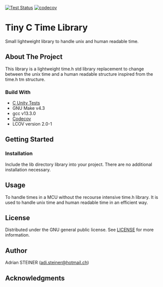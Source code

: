 [![Test Status](https://github.com/steinerAdi/tinytime/actions/workflows/ci.yml/badge.svg)](https://github.com/steinerAdi/tinytime/actions/workflows/ci.yml) [![codecov](https://codecov.io/gh/steinerAdi/tinytime/branch/main/graph/badge.svg?token=YQAM1Q6SXE)](https://codecov.io/gh/steinerAdi/tinytime)

# Tiny C Time Library

Small lightweight library to handle unix and human readable time.

## About The Project
This library is a lightweight time.h std library replacement to change between the unix time and a human readable structure inspired from the time.h tm structure.

### Build With
- [C Unity Tests](https://github.com/ThrowTheSwitch/Unity)
- GNU Make v4.3
- gcc v13.3.0
- [Codecov](https://about.codecov.io/)
-  LCOV version 2.0-1

## Getting Started

### Installation
Include the lib directory library into your project.
There are no additional installation necessary.

## Usage
To handle times in a MCU without the recourse intensive time.h library.
It is used to handle unix time and human readable time in an efficient way.

## License
Distributed under the GNU general public license.
See [LICENSE](LICENSE) for more information.

## Author

Adrian STEINER (adi.steiner@hotmail.ch)

## Acknowledgments
